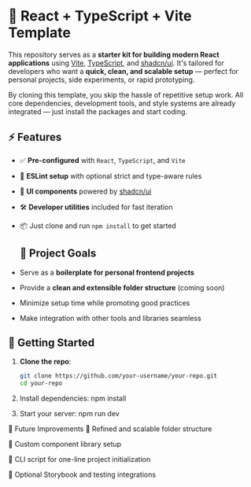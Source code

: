 # 🧪 React + TypeScript + Vite Template

This repository serves as a **starter kit for building modern React applications** using [Vite](https://vitejs.dev/), [TypeScript](https://www.typescriptlang.org/), and [shadcn/ui](https://ui.shadcn.dev/). It's tailored for developers who want a **quick, clean, and scalable setup** — perfect for personal projects, side experiments, or rapid prototyping.

By cloning this template, you skip the hassle of repetitive setup work. All core dependencies, development tools, and style systems are already integrated — just install the packages and start coding.


## ⚡️ Features

- ✅ **Pre-configured** with `React`, `TypeScript`, and `Vite`
- 🎯 **ESLint setup** with optional strict and type-aware rules
- 🎨 **UI components** powered by [shadcn/ui](https://ui.shadcn.dev/)
- 🛠️ **Developer utilities** included for fast iteration
- 📦 Just clone and run `npm install` to get started

  ## 📁 Project Goals

- Serve as a **boilerplate for personal frontend projects**
- Provide a **clean and extensible folder structure** (coming soon)
- Minimize setup time while promoting good practices
- Make integration with other tools and libraries seamless

## 🚀 Getting Started

1. **Clone the repo**:
   ```bash
   git clone https://github.com/your-username/your-repo.git
   cd your-repo

2. Install dependencies:
     npm install

3. Start your server:
    npm run dev


📌 Future Improvements
📂 Refined and scalable folder structure

🧱 Custom component library setup

🔧 CLI script for one-line project initialization

📘 Optional Storybook and testing integrations


